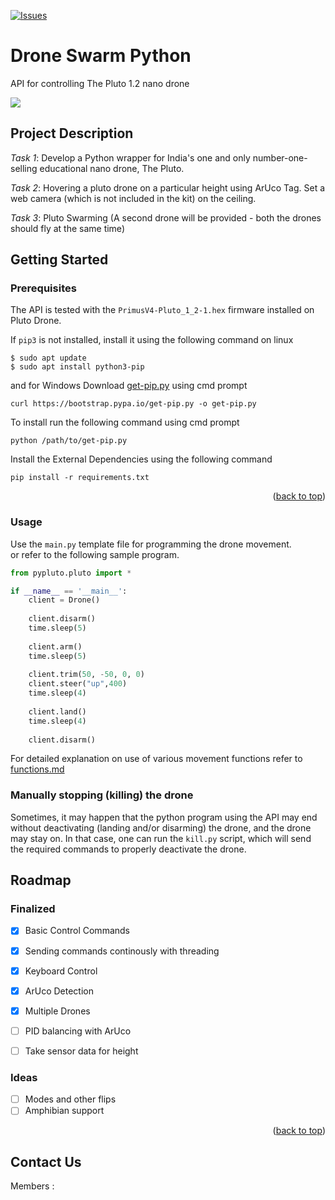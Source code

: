 <div id="top"></div>

[![Issues][issues-shield]][issues-url]

# Drone Swarm Python
API for controlling The Pluto 1.2 nano drone

[![](https://img.shields.io/badge/License-GPLv3-blue.svg)]()

<!-- TABLE OF CONTENTS (ADD ONCE SUBTOPICS START COMING TOGETHER)-->


<!-- PROJECT DESCRIPTION -->

## Project Description 

*Task 1*: Develop a Python wrapper for India's one and only number-one-selling educational nano drone, The Pluto.

*Task 2*: Hovering a pluto drone on a particular height using ArUco Tag. Set a web camera (which is not included in the kit) on the ceiling.

*Task 3*: Pluto Swarming (A second drone will be provided - both the drones should fly at the same time)

## Getting Started

### Prerequisites

<!-- *Put setup instructions here.* -->

The API is tested with the ```PrimusV4-Pluto_1_2-1.hex``` firmware installed on Pluto Drone.

If ```pip3``` is not installed, install it using the following command on linux
```shell
$ sudo apt update
$ sudo apt install python3-pip
``` 
and for Windows
Download [get-pip.py](https://bootstrap.pypa.io/get-pip.py) using cmd prompt
```
curl https://bootstrap.pypa.io/get-pip.py -o get-pip.py
```
To install run the following command using cmd prompt
```
python /path/to/get-pip.py
```
Install the External Dependencies using the following command 
```
pip install -r requirements.txt
```


<p align="right">(<a href="#top">back to top</a>)</p>

### Usage
<!-- *Explain API cmds here.... might need a more detailed version like (make another section for structure)* -->

Use the ```main.py``` template file for programming the drone movement.<br> 
or refer to the following sample program.
```python
from pypluto.pluto import *

if __name__ == '__main__':
    client = Drone()
    
    client.disarm()
    time.sleep(5)
    
    client.arm()
    time.sleep(5)
    
    client.trim(50, -50, 0, 0)
    client.steer("up",400)
    time.sleep(4)
    
    client.land()
    time.sleep(4)
    
    client.disarm()
```

For detailed explanation on use of various movement functions refer to [functions.md](https://github.com/DaemonLab/Drone-Swarm/blob/main/pypluto/functions.md)

### Manually stopping (killing) the drone

Sometimes, it may happen that the python program using the API may end without deactivating (landing and/or disarming) the drone, and the drone may stay on. In that case, one can run the ```kill.py``` script, which will send the required commands to properly deactivate the drone. 

## Roadmap

### Finalized
- [x] Basic Control Commands
- [x] Sending commands continously with threading
- [x] Keyboard Control
- [x] ArUco Detection
- [x] Multiple Drones
- [ ] PID balancing with ArUco
- [ ] Take sensor data for height


<div id="ideas"></div>

### Ideas

- [ ] Modes and other flips
- [ ] Amphibian support

<p align="right">(<a href="#top">back to top</a>)</p>

## Contact Us

Members :  

[contributors-shield]: https://img.shields.io/github/contributors/DaemonLab/Drone-Swarm?color=informational&style=for-the-badge
[contributors-url]: https://github.com/DaemonLab/Drone-Swarm/graphs/contributors
[forks-shield]: https://img.shields.io/github/forks/DaemonLab/Drone-Swarm?color=blueviolet&style=for-the-badge
[forks-url]: https://github.com/DaemonLab/Drone-Swarm/fork
[stars-shield]: https://img.shields.io/github/stars/DaemonLab/Drone-Swarm?color=yellow&style=for-the-badge
[stars-url]: https://github.com/DaemonLab/Drone-Swarm/stargazers
[issues-shield]: https://img.shields.io/github/issues-raw/DaemonLab/Drone-Swarm?color=%23FF0000&style=for-the-badge
[issues-url]: https://github.com/DaemonLab/Drone-Swarm/issues
